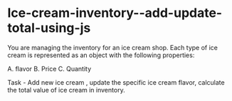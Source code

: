 # Ice-cream-inventory--add-update-total-using-js
You are managing the inventory for an ice cream shop. Each type of ice cream is represented as an object with the following properties:

 A. flavor
 B. Price
 C. Quantity 

Task -  Add new ice cream , update the specific ice cream flavor, calculate the total value of ice cream  in inventory.


